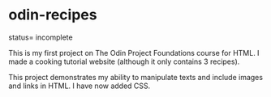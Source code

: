 # odin-recipes

status= incomplete

This is my first project on The Odin Project Foundations course for HTML. 
I made a cooking tutorial website (although it only contains 3 recipes).

This project demonstrates my ability to manipulate texts and include images and links in HTML.
I have now added CSS.